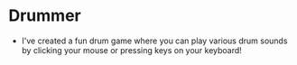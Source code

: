 # Drummer
- I've created a fun drum game where you can play various drum sounds by clicking your mouse or pressing keys on your keyboard!

